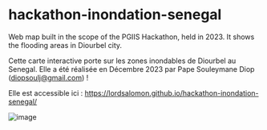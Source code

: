 # hackathon-inondation-senegal
Web map built in the scope of the PGIIS Hackathon, held in 2023. It shows the flooding areas in Diourbel city.

Cette carte interactive porte sur les zones inondables de Diourbel au Senegal. Elle a été réalisée en Décembre 2023 par Pape Souleymane Diop (diopsoulj@gmail.com) !

Elle est accessible ici : https://lordsalomon.github.io/hackathon-inondation-senegal/

![image](https://github.com/lordsalomon/hackathon-inondation-senegal/assets/50111207/cd7d126b-f12f-4160-a161-1aff4e27650c)

